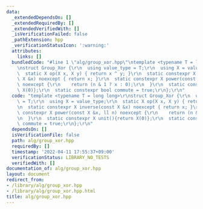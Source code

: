 ```yaml
---
data:
  _extendedDependsOn: []
  _extendedRequiredBy: []
  _extendedVerifiedWith: []
  _isVerificationFailed: false
  _pathExtension: hpp
  _verificationStatusIcon: ':warning:'
  attributes:
    links: []
  bundledCode: "#line 1 \"alg/group_xor.hpp\"\ntemplate <typename T = long long>\r\
    \nstruct Group_Xor {\r\n  using value_type = T;\r\n  using X = value_type;\r\n\
    \  static X op(X x, X y) { return x ^ y; }\r\n  static constexpr X inverse(const\
    \ X &x) noexcept { return x; }\r\n  static constexpr X power(const X &x, ll n)\
    \ noexcept {\r\n    return (n & 1 ? x : 0);\r\n  }\r\n  static constexpr X unit(){return\
    \ X(0)};\r\n  static constexpr bool commute = true;\r\n};\r\n"
  code: "template <typename T = long long>\r\nstruct Group_Xor {\r\n  using value_type\
    \ = T;\r\n  using X = value_type;\r\n  static X op(X x, X y) { return x ^ y; }\r\
    \n  static constexpr X inverse(const X &x) noexcept { return x; }\r\n  static\
    \ constexpr X power(const X &x, ll n) noexcept {\r\n    return (n & 1 ? x : 0);\r\
    \n  }\r\n  static constexpr X unit(){return X(0)};\r\n  static constexpr bool\
    \ commute = true;\r\n};\r\n"
  dependsOn: []
  isVerificationFile: false
  path: alg/group_xor.hpp
  requiredBy: []
  timestamp: '2022-04-11 17:55:37+09:00'
  verificationStatus: LIBRARY_NO_TESTS
  verifiedWith: []
documentation_of: alg/group_xor.hpp
layout: document
redirect_from:
- /library/alg/group_xor.hpp
- /library/alg/group_xor.hpp.html
title: alg/group_xor.hpp
---
```

